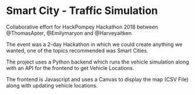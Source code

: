 # Smart City - Traffic Simulation

Collaborative effort for HackPompey Hackathon 2018 between @ThomasApter, @Emilymaryon and @Harveyaitken

The event was a 2-day Hackathon in which we could create anything we wanted, one of the topics recommended was Smart Cities.

The project uses a Python backend which runs the vehicle simulation along with an API for the frontend to get Vehicle Locations.

The frontend is Javascript and uses a Canvas to display the map (CSV File) along with updating vehicle locations.
